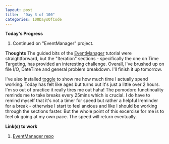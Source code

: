 ```yaml
---
layout: post
title:  "Day 3 of 100"
categories: 100DaysOfCode
---
```


**Today's Progress**
1. Continued on "EventManager" project.


**Thoughts**
The guided bits of the [EventManager](http://tutorials.jumpstartlab.com/projects/eventmanager.html) tutorial were straightforward, but the "Iteration" sections - specifically the one on Time Targeting, has provided an interesting challenge. Overall, I've brushed up on file I/O, DateTime and general problem breakdown.
I'll finish it up tomorrow.

I've also installed [toggle](https://toggl.com/track/) to show me how much time I actually spend working. Today has felt like ages but turns out it's just a little over 2 hours. I'm so out of practice it really tires me out haha!
The pomodoro functinoality reminds me to take breaks every 25mins which is crucial. I do have to remind myself that it's not a timer for speed but rather a helpful lreminder for a break - otherwise I start to feel anxious and like I should be working through the sections faster. But the whole point of this excercise for me is to feel ok going at my own pace. The speed will return eventually.


**Link(s) to work**
1. [EventManager repo](https://github.com/remyroo/eventmanager)
